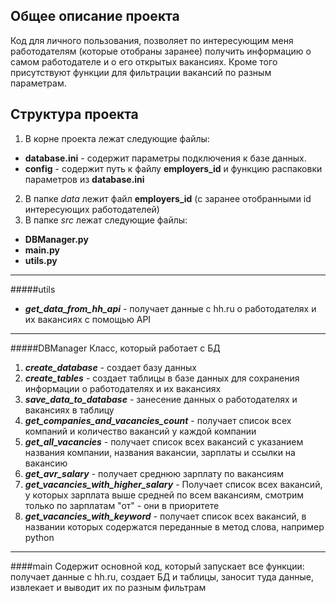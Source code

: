 ## Общее описание проекта

Код для личного пользования, позволяет по интересующим меня работодателям (которые отобраны заранее) получить информацию о самом работодателе и о его открытых вакансиях. Кроме того присутствуют функции для фильтрации вакансий по разным параметрам.

## Структура проекта
1. В корне проекта лежат следующие файлы:
  *  **database.ini** - содержит параметры подключения к базе данных.
  * **config** - содержит путь к файлу **employers_id** и функцию распаковки параметров из **database.ini**

2. В папке _data_ лежит файл **employers_id** (с заранее отобранными id интересующих работодателей)
3.  В папке _src_ лежат следующие файлы:
  * **DBManager.py**
  * **main.py**
  * **utils.py**

___
#####utils
  * **_get_data_from_hh_api_** - получает данные с hh.ru о работодателях и их вакансиях с помощью API
___
#####DBManager
Класс, который работает с БД
1. **_create_database_** - создает базу данных
2. **_create_tables_** - создает таблицы в базе данных для сохранения информации о работодателях и их вакансиях
3. **_save_data_to_database_** - занесение данных о работодателях и вакансиях в таблицу
4. **_get_companies_and_vacancies_count_** - получает список всех компаний и количество вакансий у каждой компании
5. **_get_all_vacancies_** - получает список всех вакансий с указанием названия компании, названия вакансии, зарплаты и ссылки на вакансию
6. **_get_avr_salary_** - получает среднюю зарплату по вакансиям
7. **_get_vacancies_with_higher_salary_** - Получает список всех вакансий, у которых зарплата выше средней по всем вакансиям, смотрим только по зарплатам "от" - они в приоритете
8. **_get_vacancies_with_keyword_** - получает список всех вакансий, в названии которых содержатся переданные в метод слова, например python
___
####main
Содержит основной код, который запускает все функции: получает данные с hh.ru, создает БД и таблицы, заносит туда данные, извлекает и выводит их по разным фильтрам